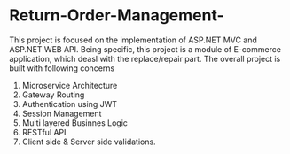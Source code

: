 # Return-Order-Management-
This project is focused on the implementation of ASP.NET MVC and ASP.NET WEB API.
Being specific, this project is a module of E-commerce application, which deasl with the replace/repair part.
The overall project is built with following concerns 
  1. Microservice Architecture
  2. Gateway Routing
  3. Authentication using JWT
  4. Session Management
  5. Multi layered Businnes Logic 
  6. RESTful API
  7. Client side & Server side validations.
